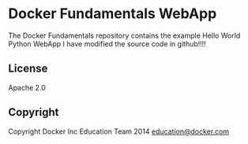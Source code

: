Docker Fundamentals WebApp
==========================

The Docker Fundamentals repository contains the example Hello World Python WebApp
I have modified the source code in github!!!!

## License

Apache 2.0

## Copyright

Copyright Docker Inc Education Team 2014 <education@docker.com>
